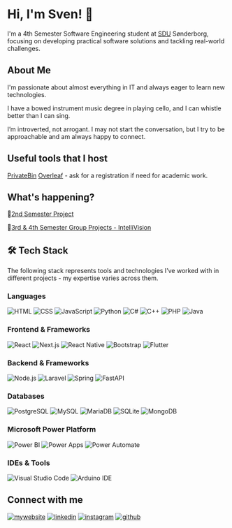 # Hi, I'm Sven! 👋

I'm a 4th Semester Software Engineering student at [SDU](https://sdu.dk/en/) Sønderborg, focusing on developing practical software solutions and tackling real-world challenges.

## About Me
I'm passionate about almost everything in IT and always eager to learn new technologies.

I have a bowed instrument music degree in playing cello, and I can whistle better than I can sing.

I’m introverted, not arrogant. I may not start the conversation, but I try to be approachable and am always happy to connect.

## Useful tools that I host
[PrivateBin](https://paste.svenons.xyz/)
[Overleaf](https://overleaf.svenons.xyz/) - ask for a registration if need for academic work.

## What's happening?

👋[2nd Semester Project](https://github.com/2nd-Semester-Project/heat-production-optimization)

👋[3rd & 4th Semester Group Projects - IntelliVision](https://github.com/Intellivisionn)

## 🛠️ Tech Stack
The following stack represents tools and technologies I’ve worked with in different projects - my expertise varies across them.

### **Languages**
![HTML](https://img.shields.io/badge/-HTML-333333?style=flat&logo=HTML5)
![CSS](https://img.shields.io/badge/-CSS-333333?style=flat&logo=CSS)
![JavaScript](https://img.shields.io/badge/-JavaScript-333333?style=flat&logo=javascript)
![Python](https://img.shields.io/badge/-Python-333333?style=flat&logo=python)
![C#](https://img.shields.io/badge/-C%23-333333?style=flat&logo=csharp)
![C++](https://img.shields.io/badge/-C++-333333?style=flat&logo=c%2B%2B)
![PHP](https://img.shields.io/badge/-PHP-333333?style=flat&logo=php)
![Java](https://img.shields.io/badge/-Java-333333?style=flat&logo=java)

### **Frontend & Frameworks**
![React](https://img.shields.io/badge/-React-333333?style=flat&logo=react)
![Next.js](https://img.shields.io/badge/-Next.js-333333?style=flat&logo=next.js)
![React Native](https://img.shields.io/badge/-React%20Native-333333?style=flat&logo=react)
![Bootstrap](https://img.shields.io/badge/-Bootstrap-333333?style=flat&logo=bootstrap)
![Flutter](https://img.shields.io/badge/-Flutter-333333?style=flat&logo=flutter)

### **Backend & Frameworks**
![Node.js](https://img.shields.io/badge/-Node.js-333333?style=flat&logo=node.js)
![Laravel](https://img.shields.io/badge/-Laravel-333333?style=flat&logo=laravel)
![Spring](https://img.shields.io/badge/-Spring-333333?style=flat&logo=spring)
![FastAPI](https://img.shields.io/badge/-FastAPI-333333?style=flat&logo=fastapi)

### **Databases**
![PostgreSQL](https://img.shields.io/badge/-PostgreSQL-333333?style=flat&logo=PostgreSQL)
![MySQL](https://img.shields.io/badge/-MySQL-333333?style=flat&logo=mysql)
![MariaDB](https://img.shields.io/badge/-MariaDB-333333?style=flat&logo=mariadb)
![SQLite](https://img.shields.io/badge/-SQLite-333333?style=flat&logo=sqlite)
![MongoDB](https://img.shields.io/badge/-MongoDB-333333?style=flat&logo=mongodb)

### **Microsoft Power Platform**
![Power BI](https://img.shields.io/badge/-Power%20BI-333333?style=flat&logo=microsoftpowerbi)
![Power Apps](https://img.shields.io/badge/-Power%20Apps-333333?style=flat&logo=powerapps)
![Power Automate](https://img.shields.io/badge/-Power%20Automate-333333?style=flat&logo=powerautomate)

### **IDEs & Tools**
![Visual Studio Code](https://img.shields.io/badge/-Visual%20Studio%20Code-333333?style=flat&logo=visualstudiocode)
![Arduino IDE](https://img.shields.io/badge/-Arduino%20IDE-333333?style=flat&logo=arduino)

## Connect with me
[![mywebsite](https://img.shields.io/badge/website-000?style=for-the-badge&logo=ko-fi&logoColor=white)](https://svenons.xyz/)
[![linkedin](https://img.shields.io/badge/linkedin-0A66C2?style=for-the-badge&logo=linkedin&logoColor=white)](https://www.linkedin.com/in/svens-gotvon%C4%AB-2475b1200/)
[![instagram](https://img.shields.io/badge/instagram-1DA1F2?style=for-the-badge&logo=instagram&logoColor=white)](https://www.instagram.com/svenons/)
[![github](https://img.shields.io/badge/github-181717?style=for-the-badge&logo=github&logoColor=white)](https://github.com/svenons)
